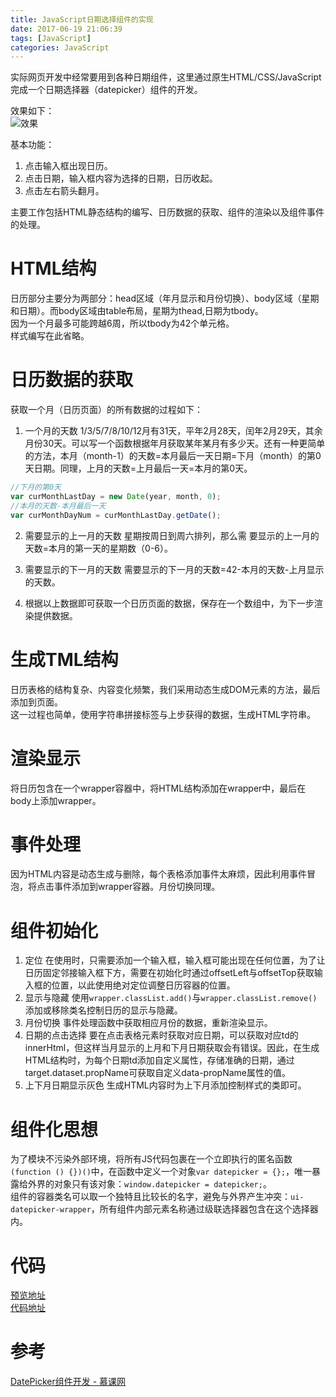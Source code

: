 ```yaml
---
title: JavaScript日期选择组件的实现
date: 2017-06-19 21:06:39
tags: [JavaScript]
categories: JavaScript
---
```

实际网页开发中经常要用到各种日期组件，这里通过原生HTML/CSS/JavaScript完成一个日期选择器（datepicker）组件的开发。
<!-- more -->
效果如下：  
![效果](http://omcbb8o2a.bkt.clouddn.com/image/github-pages/datepicker/style.jpg)

基本功能：
1. 点击输入框出现日历。
2. 点击日期，输入框内容为选择的日期，日历收起。
3. 点击左右箭头翻月。

主要工作包括HTML静态结构的编写、日历数据的获取、组件的渲染以及组件事件的处理。 
# HTML结构
日历部分主要分为两部分：head区域（年月显示和月份切换）、body区域（星期和日期）。而body区域由table布局，星期为thead,日期为tbody。  
因为一个月最多可能跨越6周，所以tbody为42个单元格。  
样式编写在此省略。
# 日历数据的获取
获取一个月（日历页面）的所有数据的过程如下：
1. 一个月的天数
1/3/5/7/8/10/12月有31天，平年2月28天，闰年2月29天，其余月份30天。可以写一个函数根据年月获取某年某月有多少天。还有一种更简单的方法，本月（month-1）的天数=本月最后一天日期=下月（month）的第0天日期。同理，上月的天数=上月最后一天=本月的第0天。
```JavaScript
//下月的第0天
var curMonthLastDay = new Date(year, month, 0);
//本月的天数-本月最后一天
var curMonthDayNum = curMonthLastDay.getDate();
```

2. 需要显示的上一月的天数
星期按周日到周六排列，那么需 要显示的上一月的天数=本月的第一天的星期数（0-6）。

3. 需要显示的下一月的天数
需要显示的下一月的天数=42-本月的天数-上月显示的天数。

4. 根据以上数据即可获取一个日历页面的数据，保存在一个数组中，为下一步渲染提供数据。

# 生成TML结构
日历表格的结构复杂、内容变化频繁，我们采用动态生成DOM元素的方法，最后添加到页面。  
这一过程也简单，使用字符串拼接标签与上步获得的数据，生成HTML字符串。

# 渲染显示
将日历包含在一个wrapper容器中，将HTML结构添加在wrapper中，最后在body上添加wrapper。

# 事件处理
因为HTML内容是动态生成与删除，每个表格添加事件太麻烦，因此利用事件冒泡，将点击事件添加到wrapper容器。月份切换同理。

# 组件初始化
1. 定位
在使用时，只需要添加一个输入框，输入框可能出现在任何位置，为了让日历固定邻接输入框下方，需要在初始化时通过offsetLeft与offsetTop获取输入框的位置，以此使用绝对定位调整日历容器的位置。
2. 显示与隐藏
使用`wrapper.classList.add()`与`wrapper.classList.remove()`添加或移除类名控制日历的显示与隐藏。
3. 月份切换
事件处理函数中获取相应月份的数据，重新渲染显示。
4. 日期的点击选择
要在点击表格元素时获取对应日期，可以获取对应td的innerHtml，但这样当月显示的上月和下月日期获取会有错误。因此，在生成HTML结构时，为每个日期td添加自定义属性，存储准确的日期，通过target.dataset.propName可获取自定义data-propName属性的值。
5. 上下月日期显示灰色
生成HTML内容时为上下月添加控制样式的类即可。

# 组件化思想
为了模块不污染外部环境，将所有JS代码包裹在一个立即执行的匿名函数`(function () {})()`中，在函数中定义一个对象`var datepicker = {};`，唯一暴露给外界的对象只有该对象：`window.datepicker = datepicker;`。  
组件的容器类名可以取一个独特且比较长的名字，避免与外界产生冲突：`ui-datepicker-wrapper`，所有组件内部元素名称通过级联选择器包含在这个选择器内。

# 代码
[预览地址](https://jimhoo.github.io/components/DatePicker/index.html)  
[代码地址](https://github.com/JimHoo/components/tree/master/DatePicker)  

# 参考
[DatePicker组件开发 - 慕课网](http://www.imooc.com/learn/820)

